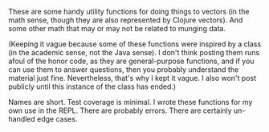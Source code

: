 These are some handy utility functions for doing things to vectors
(in the math sense, though they are also represented by Clojure vectors).
And some other math that may or may not be related to munging data.

(Keeping it vague because some of these functions were inspired by a class
(in the academic sense, not the Java sense).  I don't think posting them
runs afoul of the honor code, as they are general-purpose functions,
and if you can use them to answer questions, then you probably understand
the material just fine.  Nevertheless, that's why I kept it vague.
I also won't post publicly until this instance of the class has ended.)

Names are short.  Test coverage is minimal.
I wrote these functions for my own use in the REPL.
There are probably errors.  There are certainly un-handled edge cases.

